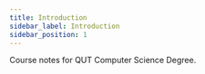 ```yaml
---
title: Introduction
sidebar_label: Introduction
sidebar_position: 1
---
```


Course notes for QUT Computer Science Degree.